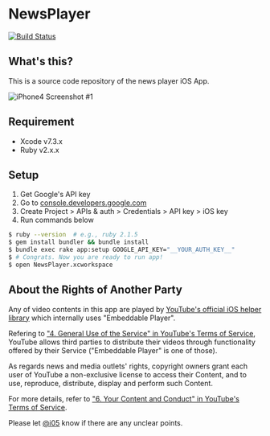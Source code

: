 NewsPlayer
===

[![Build Status](https://travis-ci.org/announce/NewsPlayer.svg?branch=master)](https://travis-ci.org/announce/NewsPlayer)

## What's this?
This is a source code repository of the news player iOS App.

![iPhone4 Screenshot #1](https://dl.dropboxusercontent.com/u/6998388/NewsPlayer/3.5-inch%20%28iPhone%204%29%20-%20Screenshot%201.jpg)

## Requirement
- Xcode v7.3.x
- Ruby v2.x.x

## Setup
1. Get Google's API key
  1. Go to [console.developers.google.com](https://console.developers.google.com/project)
  1. Create Project > APIs & auth > Credentials > API key > iOS key
1. Run commands below

```bash
$ ruby --version  # e.g., ruby 2.1.5
$ gem install bundler && bundle install
$ bundle exec rake app:setup GOOGLE_API_KEY="__YOUR_AUTH_KEY__"
$ # Congrats. Now you are ready to run app!
$ open NewsPlayer.xcworkspace
```

## About the Rights of Another Party
Any of video contents in this app are played by [YouTube's official iOS helper library](https://github.com/youtube/youtube-ios-player-helper/tree/0.1.4) which internally uses "Embeddable Player".

Refering to ["4. General Use of the Service" in YouTube's Terms of Service](https://www.youtube.com/static?template=terms&gl=US),
YouTube allows third parties to distribute their videos through functionality offered by their Service ("Embeddable Player" is one of those).

As regards news and media outlets' rights, copyright owners grant each user of YouTube a non-exclusive license to access their Content, and to use, reproduce, distribute, display and perform such Content.

For more details, refer to ["6. Your Content and Conduct" in YouTube's Terms of Service](https://www.youtube.com/static?template=terms&gl=US).

Please let [@i05](https://twitter.com/intent/tweet?text=%40i05%20%0A&hashtags=ZapApp) know if there are any unclear points.
